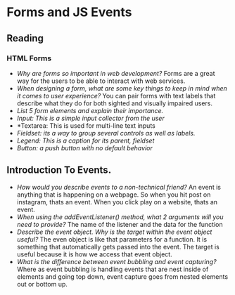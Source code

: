 # Forms and JS Events


## Reading

### HTML Forms

* *Why are forms so important in web development?* Forms are a great way for the users to be able to interact with web services.
* *When designing a form, what are some key things to keep in mind when it comes to user experience?* You can pair forms with text labels that describe what they do for both sighted and visually impaired users. 
* *List 5 form elements and explain their importance.*  
* *Input: This is a simple input collector from the user*
* *Textarea: This is used for multi-line text inputs
* *Fieldset: its a way to group several controls as well as labels.*
* *Legend: This is a caption for its parent, fieldset*
* *Button: a push button with no default behavior*

## Introduction To Events.

* *How would you describe events to a non-technical friend?* An event is anything that is happening on a webpage. So when you hit post on instagram, thats an event. When you click play on a website, thats an event. 
* *When using the addEventListener() method, what 2 arguments will you need to provide?* The name of the listener and the data for the function
* *Describe the event object. Why is the target within the event object useful?* The even object is like that parameters for a function. It is something that automatically gets passed into the event. The target is useful because it is how we access that event object.
* *What is the difference between event bubbling and event capturing?* Where as event bubbling is handling events that are nest inside of elements and going top down, event capture goes from nested elements out or bottom up. 
